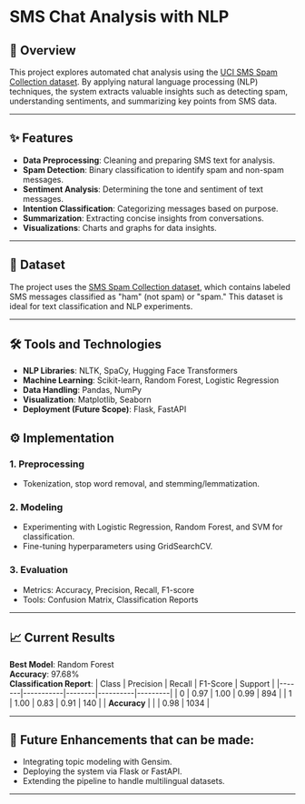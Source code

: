 # SMS Chat Analysis with NLP

## 📜 Overview
This project explores automated chat analysis using the [UCI SMS Spam Collection dataset](https://archive.ics.uci.edu/dataset/228/sms+spam+collection). By applying natural language processing (NLP) techniques, the system extracts valuable insights such as detecting spam, understanding sentiments, and summarizing key points from SMS data.

---

## ✨ Features
- **Data Preprocessing**: Cleaning and preparing SMS text for analysis.
- **Spam Detection**: Binary classification to identify spam and non-spam messages.
- **Sentiment Analysis**: Determining the tone and sentiment of text messages.
- **Intention Classification**: Categorizing messages based on purpose.
- **Summarization**: Extracting concise insights from conversations.
- **Visualizations**: Charts and graphs for data insights.

---

## 📂 Dataset
The project uses the [SMS Spam Collection dataset](https://archive.ics.uci.edu/dataset/228/sms+spam+collection), which contains labeled SMS messages classified as "ham" (not spam) or "spam." This dataset is ideal for text classification and NLP experiments.

---

## 🛠️ Tools and Technologies
- **NLP Libraries**: NLTK, SpaCy, Hugging Face Transformers
- **Machine Learning**: Scikit-learn, Random Forest, Logistic Regression
- **Data Handling**: Pandas, NumPy
- **Visualization**: Matplotlib, Seaborn
- **Deployment (Future Scope)**: Flask, FastAPI

## ⚙️ Implementation
### 1. **Preprocessing**
- Tokenization, stop word removal, and stemming/lemmatization.

### 2. **Modeling**
- Experimenting with Logistic Regression, Random Forest, and SVM for classification.
- Fine-tuning hyperparameters using GridSearchCV.

### 3. **Evaluation**
- Metrics: Accuracy, Precision, Recall, F1-score
- Tools: Confusion Matrix, Classification Reports

---

## 📈 Current Results
**Best Model**: Random Forest  
**Accuracy**: 97.68%  
**Classification Report**:
| Class | Precision | Recall | F1-Score | Support |
|-------|-----------|--------|----------|---------|
| 0     | 0.97      | 1.00   | 0.99     | 894     |
| 1     | 1.00      | 0.83   | 0.91     | 140     |
| **Accuracy** |       |        | 0.98     | 1034    |

---

## 📝 Future Enhancements that can be made:
- Integrating topic modeling with Gensim.
- Deploying the system via Flask or FastAPI.
- Extending the pipeline to handle multilingual datasets.

---

